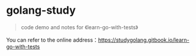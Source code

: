 # golang-study

> code demo and notes for 《learn-go-with-tests》

You can refer to the online address：https://studygolang.gitbook.io/learn-go-with-tests